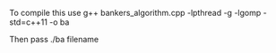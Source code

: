 To compile this use
g++ bankers_algorithm.cpp -lpthread -g -lgomp -std=c++11 -o ba

Then pass
./ba filename